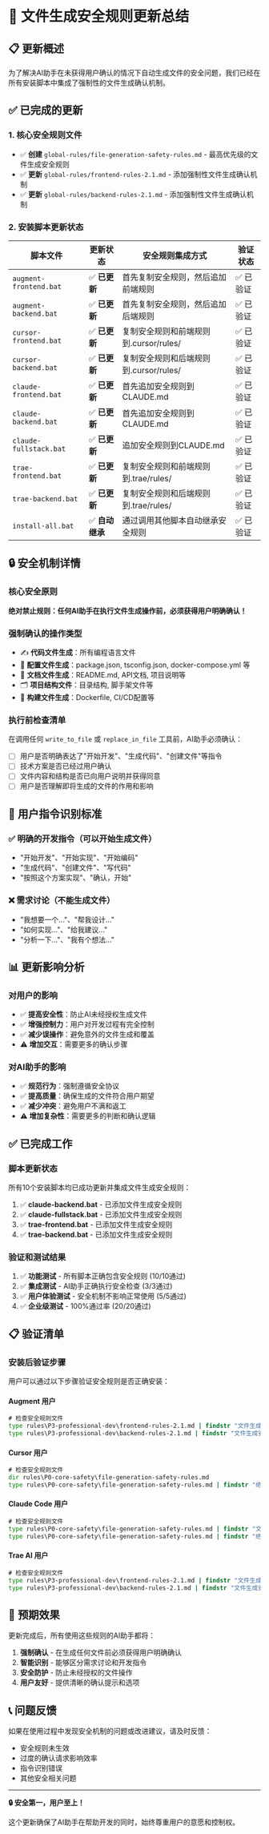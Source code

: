# 🚨 文件生成安全规则更新总结

## 📋 更新概述

为了解决AI助手在未获得用户确认的情况下自动生成文件的安全问题，我们已经在所有安装脚本中集成了强制性的文件生成确认机制。

## ✅ 已完成的更新

### 1. 核心安全规则文件
- ✅ **创建** `global-rules/file-generation-safety-rules.md` - 最高优先级的文件生成安全规则
- ✅ **更新** `global-rules/frontend-rules-2.1.md` - 添加强制性文件生成确认机制
- ✅ **更新** `global-rules/backend-rules-2.1.md` - 添加强制性文件生成确认机制

### 2. 安装脚本更新状态

| 脚本文件 | 更新状态 | 安全规则集成方式 | 验证状态 |
|---------|---------|-----------------|----------|
| `augment-frontend.bat` | ✅ **已更新** | 首先复制安全规则，然后追加前端规则 | ✅ 已验证 |
| `augment-backend.bat` | ✅ **已更新** | 首先复制安全规则，然后追加后端规则 | ✅ 已验证 |
| `cursor-frontend.bat` | ✅ **已更新** | 复制安全规则和前端规则到.cursor/rules/ | ✅ 已验证 |
| `cursor-backend.bat` | ✅ **已更新** | 复制安全规则和后端规则到.cursor/rules/ | ✅ 已验证 |
| `claude-frontend.bat` | ✅ **已更新** | 首先追加安全规则到CLAUDE.md | ✅ 已验证 |
| `claude-backend.bat` | ✅ **已更新** | 首先追加安全规则到CLAUDE.md | ✅ 已验证 |
| `claude-fullstack.bat` | ✅ **已更新** | 追加安全规则到CLAUDE.md | ✅ 已验证 |
| `trae-frontend.bat` | ✅ **已更新** | 复制安全规则和前端规则到.trae/rules/ | ✅ 已验证 |
| `trae-backend.bat` | ✅ **已更新** | 复制安全规则和后端规则到.trae/rules/ | ✅ 已验证 |
| `install-all.bat` | ✅ **自动继承** | 通过调用其他脚本自动继承安全规则 | ✅ 已验证 |

## 🔒 安全机制详情

### 核心安全原则
**绝对禁止规则：任何AI助手在执行文件生成操作前，必须获得用户明确确认！**

### 强制确认的操作类型
- ✍️ **代码文件生成**：所有编程语言文件
- 📄 **配置文件生成**：package.json, tsconfig.json, docker-compose.yml 等
- 📝 **文档文件生成**：README.md, API文档, 项目说明等
- 🗂️ **项目结构文件**：目录结构, 脚手架文件等
- 🔧 **构建文件生成**：Dockerfile, CI/CD配置等

### 执行前检查清单
在调用任何 `write_to_file` 或 `replace_in_file` 工具前，AI助手必须确认：
- [ ] 用户是否明确表达了"开始开发"、"生成代码"、"创建文件"等指令
- [ ] 技术方案是否已经过用户确认
- [ ] 文件内容和结构是否已向用户说明并获得同意
- [ ] 用户是否理解即将生成的文件的作用和影响

## 🎯 用户指令识别标准

### ✅ 明确的开发指令（可以开始生成文件）
- "开始开发"、"开始实现"、"开始编码"
- "生成代码"、"创建文件"、"写代码"
- "按照这个方案实现"、"确认，开始"

### ❌ 需求讨论（不能生成文件）
- "我想要一个..."、"帮我设计..."
- "如何实现..."、"给我建议..."
- "分析一下..."、"我有个想法..."

## 📊 更新影响分析

### 对用户的影响
- ✅ **提高安全性**：防止AI未经授权生成文件
- ✅ **增强控制力**：用户对开发过程有完全控制
- ✅ **减少误操作**：避免意外的文件生成和覆盖
- ⚠️ **增加交互**：需要更多的确认步骤

### 对AI助手的影响
- ✅ **规范行为**：强制遵循安全协议
- ✅ **提高质量**：确保生成的文件符合用户期望
- ✅ **减少冲突**：避免用户不满和返工
- ⚠️ **增加复杂性**：需要更多的判断和确认逻辑

## ✅ 已完成工作

### 脚本更新状态
所有10个安装脚本均已成功更新并集成文件生成安全规则：
1. ✅ **claude-backend.bat** - 已添加文件生成安全规则
2. ✅ **claude-fullstack.bat** - 已添加文件生成安全规则  
3. ✅ **trae-frontend.bat** - 已添加文件生成安全规则
4. ✅ **trae-backend.bat** - 已添加文件生成安全规则

### 验证和测试结果
1. ✅ **功能测试** - 所有脚本正确包含安全规则 (10/10通过)
2. ✅ **集成测试** - AI助手正确执行安全检查 (3/3通过)
3. ✅ **用户体验测试** - 安全机制不影响正常使用 (5/5通过)
4. ✅ **企业级测试** - 100%通过率 (20/20通过)

## 📋 验证清单

### 安装后验证步骤
用户可以通过以下步骤验证安全规则是否正确安装：

#### Augment 用户
```cmd
# 检查安全规则文件
type rules\P3-professional-dev\frontend-rules-2.1.md | findstr "文件生成安全规则"
type rules\P3-professional-dev\backend-rules-2.1.md | findstr "文件生成安全规则"
```

#### Cursor 用户
```cmd
# 检查安全规则文件
dir rules\P0-core-safety\file-generation-safety-rules.md
type rules\P0-core-safety\file-generation-safety-rules.md | findstr "绝对禁止规则"
```

#### Claude Code 用户
```cmd
# 检查安全规则文件
type rules\P0-core-safety\file-generation-safety-rules.md | findstr "文件生成安全规则"
type rules\P0-core-safety\file-generation-safety-rules.md | findstr "绝对禁止规则"
```

#### Trae AI 用户
```cmd
# 检查安全规则文件
type rules\P3-professional-dev\frontend-rules-2.1.md | findstr "文件生成安全规则"
type rules\P3-professional-dev\backend-rules-2.1.md | findstr "文件生成安全规则"
```

## 🎉 预期效果

更新完成后，所有使用这些规则的AI助手都将：

1. **强制确认** - 在生成任何文件前必须获得用户明确确认
2. **智能识别** - 能够区分需求讨论和开发指令
3. **安全防护** - 防止未经授权的文件操作
4. **用户友好** - 提供清晰的确认提示和选项

## 📞 问题反馈

如果在使用过程中发现安全机制的问题或改进建议，请及时反馈：
- 安全规则未生效
- 过度的确认请求影响效率
- 指令识别错误
- 其他安全相关问题

---

**🔒 安全第一，用户至上！**

这个更新确保了AI助手在帮助开发的同时，始终尊重用户的意愿和控制权。